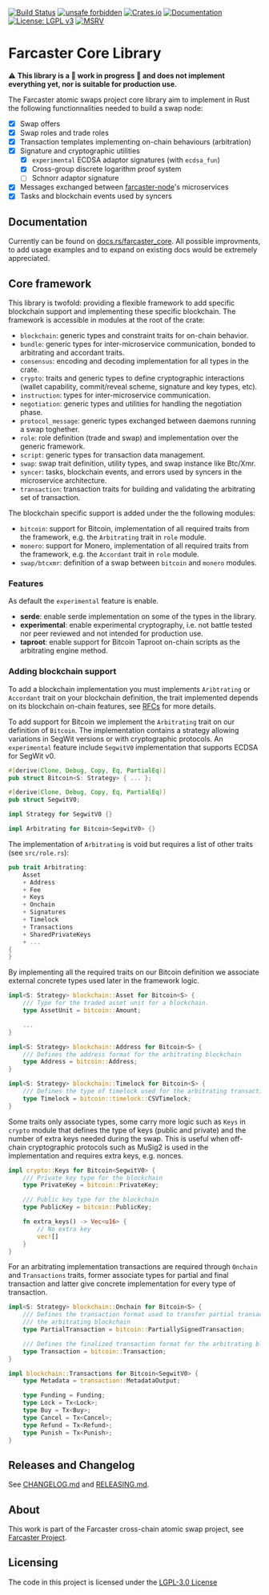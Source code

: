 [![Build Status](https://img.shields.io/github/workflow/status/farcaster-project/farcaster-core/Build/main)](https://github.com/farcaster-project/farcaster-core/actions/workflows/build.yml)
[![unsafe forbidden](https://img.shields.io/badge/unsafe-forbidden-success.svg)](https://github.com/rust-secure-code/safety-dance)
[![Crates.io](https://img.shields.io/crates/v/farcaster_core.svg)](https://crates.io/crates/farcaster_core)
[![Documentation](https://docs.rs/farcaster_core/badge.svg)](https://docs.rs/farcaster_core)
[![License: LGPL v3](https://img.shields.io/badge/License-LGPL%20v3-blue.svg)](https://www.gnu.org/licenses/lgpl-3.0)
[![MSRV](https://img.shields.io/badge/MSRV-1.56.1-blue)](https://blog.rust-lang.org/2021/11/01/Rust-1.56.1.html)

# Farcaster Core Library

:warning: **This library is a :construction: work in progress :construction: and does not implement everything yet, nor is suitable for production use.**

The Farcaster atomic swaps project core library aim to implement in Rust the following functionnalities needed to build a swap node:

- [x] Swap offers
- [x] Swap roles and trade roles
- [x] Transaction templates implementing on-chain behaviours (arbitration)
- [x] Signature and cryptographic utilities
  - [x] `experimental` ECDSA adaptor signatures (with `ecdsa_fun`)
  - [x] Cross-group discrete logarithm proof system
  - [ ] Schnorr adaptor signature
- [x] Messages exchanged between [farcaster-node](https://github.com/farcaster-project/farcaster-node)'s microservices
- [x] Tasks and blockchain events used by syncers

## Documentation

Currently can be found on [docs.rs/farcaster_core](https://docs.rs/farcaster_core). All possible improvments, to add usage examples and to expand on existing docs would be extremely appreciated.

## Core framework

This library is twofold: providing a flexible framework to add specific blockchain support and implementing these specific blockchain. The framework is accessible in modules at the root of the crate:

- `blockchain`: generic types and constraint traits for on-chain behavior.
- `bundle`: generic types for inter-microservice communication, bonded to arbitrating and accordant traits.
- `consensus`: encoding and decoding implementation for all types in the crate.
- `crypto`: traits and generic types to define cryptographic interactions (wallet capability, commit/reveal scheme, signature and key types, etc).
- `instruction`: types for inter-microservice communication.
- `negotiation`: generic types and utilities for handling the negotiation phase.
- `protocol_message`: generic types exchanged between daemons running a swap toghether.
- `role`: role definition (trade and swap) and implementation over the generic framework.
- `script`: generic types for transaction data management.
- `swap`: swap trait definition, utility types, and swap instance like Btc/Xmr.
- `syncer`: tasks, blockchain events, and errors used by syncers in the microservice architecture.
- `transaction`: transaction traits for building and validating the arbitrating set of transaction.

The blockchain specific support is added under the the following modules:

- `bitcoin`: support for Bitcoin, implementation of all required traits from the framework, e.g. the `Arbitrating` trait in `role` module.
- `monero`: support for Monero, implementation of all required traits from the framework, e.g. the `Accordant` trait in `role` module.
- `swap/btcxmr`: definition of a swap between `bitcoin` and `monero` modules.

### Features

As default the `experimental` feature is enable.

- **serde**: enable serde implementation on some of the types in the library.
- **experimental**: enable experimental cryptography, i.e. not battle tested nor peer reviewed and not intended for production use.
- **taproot**: enable support for Bitcoin Taproot on-chain scripts as the arbitrating engine method.

### Adding blockchain support

To add a blockchain implementation you must implements `Aribtrating` or `Accordant` trait on your blockchain definition, the trait implemented depends on its blockchain on-chain features, see [RFCs](https://github.com/farcaster-project/RFCs) for more details.

To add support for Bitcoin we implement the `Arbitrating` trait on our definition of `Bitcoin`. The implementation contains a strategy allowing variations in SegWit versions or with cryptographic protocols. An `experimental` feature include `SegwitV0` implementation that supports ECDSA for SegWit v0.

```rust
#[derive(Clone, Debug, Copy, Eq, PartialEq)]
pub struct Bitcoin<S: Strategy> { ... };

#[derive(Clone, Debug, Copy, Eq, PartialEq)]
pub struct SegwitV0;

impl Strategy for SegwitV0 {}

impl Arbitrating for Bitcoin<SegwitV0> {}
```

The implementation of `Arbitrating` is void but requires a list of other traits (see `src/role.rs`):

```rust
pub trait Arbitrating:
    Asset
    + Address
    + Fee
    + Keys
    + Onchain
    + Signatures
    + Timelock
    + Transactions
    + SharedPrivateKeys
    + ...
{
}
```

By implementing all the required traits on our Bitcoin definition we associate external concrete types used later in the framework logic.

```rust
impl<S: Strategy> blockchain::Asset for Bitcoin<S> {
    /// Type for the traded asset unit for a blockchain.
    type AssetUnit = bitcoin::Amount;

    ...
}

impl<S: Strategy> blockchain::Address for Bitcoin<S> {
    /// Defines the address format for the arbitrating blockchain
    type Address = bitcoin::Address;
}

impl<S: Strategy> blockchain::Timelock for Bitcoin<S> {
    /// Defines the type of timelock used for the arbitrating transactions
    type Timelock = bitcoin::timelock::CSVTimelock;
}
```

Some traits only associate types, some carry more logic such as `Keys` in `crypto` module that defines the type of keys (public and private) and the number of extra keys needed during the swap. This is useful when off-chain cryptographic protocols such as MuSig2 is used in the implementation and requires extra keys, e.g. nonces.

```rust
impl crypto::Keys for Bitcoin<SegwitV0> {
    /// Private key type for the blockchain
    type PrivateKey = bitcoin::PrivateKey;

    /// Public key type for the blockchain
    type PublicKey = bitcoin::PublicKey;

    fn extra_keys() -> Vec<u16> {
        // No extra key
        vec![]
    }
}
```

For an arbitrating implementation transactions are required through `Onchain` and `Transactions` traits, former associate types for partial and final transaction and latter give concrete implementation for every type of transaction.

```rust
impl<S: Strategy> blockchain::Onchain for Bitcoin<S> {
    /// Defines the transaction format used to transfer partial transaction between participant for
    /// the arbitrating blockchain
    type PartialTransaction = bitcoin::PartiallySignedTransaction;

    /// Defines the finalized transaction format for the arbitrating blockchain
    type Transaction = bitcoin::Transaction;
}

impl blockchain::Transactions for Bitcoin<SegwitV0> {
    type Metadata = transaction::MetadataOutput;

    type Funding = Funding;
    type Lock = Tx<Lock>;
    type Buy = Tx<Buy>;
    type Cancel = Tx<Cancel>;
    type Refund = Tx<Refund>;
    type Punish = Tx<Punish>;
}
```

## Releases and Changelog

See [CHANGELOG.md](CHANGELOG.md) and [RELEASING.md](RELEASING.md).

## About

This work is part of the Farcaster cross-chain atomic swap project, see [Farcaster Project](https://github.com/farcaster-project).

## Licensing

The code in this project is licensed under the [LGPL-3.0 License](LICENSE)
